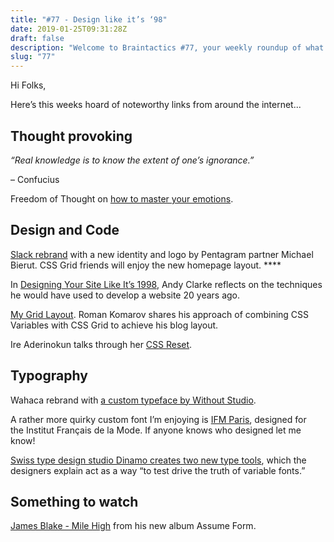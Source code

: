 ```yaml
---
title: "#77 - Design like it’s ‘98"
date: 2019-01-25T09:31:28Z
draft: false
description: "Welcome to Braintactics #77, your weekly roundup of what’s happening in design, code and typography."
slug: "77"
---
```


Hi Folks,

Here’s this weeks hoard of noteworthy links from around the internet...

## Thought provoking

_“Real knowledge is to know the extent of one’s ignorance.”_

– Confucius

Freedom of Thought on [how to master your emotions](https://www.youtube.com/watch?v=QGQQ7pJQqHk).

## Design and Code

[Slack rebrand](https://slack.com/) with a new identity and logo by Pentagram partner Michael Bierut. CSS Grid friends will enjoy the new homepage layout. \*\*\*\*

In [Designing Your Site Like It’s 1998](https://24ways.org/2018/designing-your-site-like-its-1998/), Andy Clarke reflects on the techniques he would have used to develop a website 20 years ago.

[My Grid Layout](https://www.kizu.ru/my-grid-layout/). Roman Komarov shares his approach of combining CSS Variables with CSS Grid to achieve his blog layout.

Ire Aderinokun talks through her [CSS Reset](https://bitsofco.de/my-css-reset-base/).

## Typography

Wahaca rebrand with [a custom typeface by Without Studio](https://without.studio/projects/wahaca-rebrand/%0A).

A rather more quirky custom font I’m enjoying is [IFM Paris](https://www.ifmparis.fr/en/%0A), designed for the Institut Français de la Mode. If anyone knows who designed let me know!

[Swiss type design studio Dinamo creates two new type tools](https://www.itsnicethat.com/features/dinamo-dark-dark-room-and-pipeline-graphic-design-240119), which the designers explain act as a way “to test drive the truth of variable fonts.”

## Something to watch

[James Blake - Mile High](https://www.youtube.com/watch?v=PWPafG8wEvc) from his new album Assume Form.
